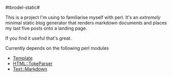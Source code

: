 #tbrodel-static#

This is a project I'm using to familiarise myself with perl. It's an *extremely*
minimal static blog generator that renders markdown documents and places my last
five posts onto a landing page.

If you find it useful that's great.

Currently depends on the following perl modules
  * [Template](http://search.cpan.org/~abw/Template-Toolkit-2.26/lib/Template.pm)
  * [HTML::TokeParser](http://search.cpan.org/~gaas/HTML-Parser-3.72/lib/HTML/TokeParser.pm)
  * [Text::Markdown](http://search.cpan.org/~bobtfish/Text-Markdown-1.000031/lib/Text/Markdown.pm)
